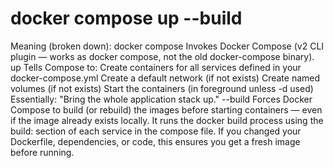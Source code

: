 


# docker compose up --build
Meaning (broken down):
docker compose
Invokes Docker Compose (v2 CLI plugin — works as docker compose, not the old docker-compose binary).
up
Tells Compose to:
Create containers for all services defined in your docker-compose.yml
Create a default network (if not exists)
Create named volumes (if not exists)
Start the containers (in foreground unless -d used)
Essentially: "Bring the whole application stack up."
--build
Forces Docker Compose to build (or rebuild) the images before starting containers — even if the image already exists locally.
It runs the docker build process using the build: section of each service in the compose file.
If you changed your Dockerfile, dependencies, or code, this ensures you get a fresh image before running.
